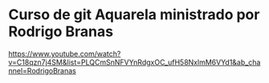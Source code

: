 # Curso de git Aquarela ministrado por Rodrigo Branas
https://www.youtube.com/watch?v=C18qzn7j4SM&list=PLQCmSnNFVYnRdgxOC_ufH58NxlmM6VYd1&ab_channel=RodrigoBranas
